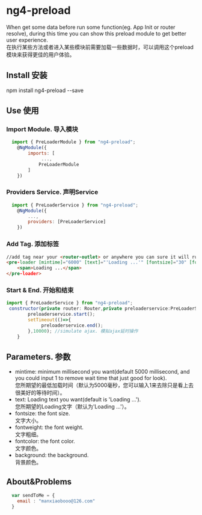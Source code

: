 <h1>ng4-preload</h1>
    When get some data before run some function(eg. App Init or router resolve), during this time you can show this preload module to get better user experience.<br>
    在执行某些方法或者进入某些模块前需要加载一些数据时，可以调用这个preload模块来获得更佳的用户体验。
 
<h2>Install 安装</h2>
      npm install ng4-preload --save

<h2>Use 使用</h2>
<h3>Import Module. 导入模块</h3>

```javascript
  import { PreLoaderModule } from "ng4-preload";
    @NgModule({
        imports: [
             ...,
            PreLoaderModule
        ]
    })
```
<h3>Providers Service. 声明Service</h3>

```javascript
  import { PreLoaderService } from "ng4-preload";
    @NgModule({
        ...,
        providers: [PreLoaderService]
    })
```
<h3>Add Tag. 添加标签</h3>

```html
//add tag near your <router-outlet> or anywhere you can sure it will run.  在你的<router-outlet>附近插入这个标签，或者你确信它可以运行的任何地方。
<pre-loader [mintime]="6000" [text]="'Loading ...'" [fontsize]="30" [fontweight]="500" [fontcolor]="'#fff'" [background]="'#000'">
    <span>Loading ...</span>
</pre-loader>
```

<h3>Start & End. 开始和结束</h3>

```javascript
import { PreLoaderService } from "ng4-preload";
 constructor(private router: Router,private preloaderservice:PreLoaderService) {
        preloaderservice.start();
        setTimeout(()=>{
             preloaderservice.end();
        },10000); //simulate ajax. 模拟ajax延时操作
    }
```


<h2>Parameters. 参数</h2>

* mintime: minimum millisecond you want(default 5000 millisecond, and you could input 1 to remove wait time that just good for look). <br>您所期望的最低加载时间（默认为5000毫秒，您可以输入1来去除只是看上去很美好的等待时间）。
* text: Loading text you want(default is 'Loading ...'). <br>您所期望的Loading文字（默认为'Loading ...'）。
* fontsize: the font size. <br>文字大小。
* fontweight: the font weight. <br>文字粗细。
* fontcolor: the font color. <br>文字颜色。
* background: the background. <br>背景颜色。


<h2>About&Problems</h2>

```javascript
  var sendToMe = {
    email : "manxiaobooo@126.com"
  }
```
